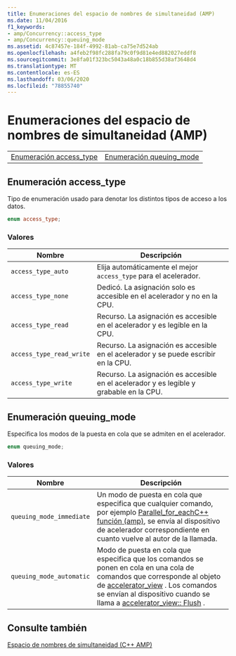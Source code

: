 ```yaml
---
title: Enumeraciones del espacio de nombres de simultaneidad (AMP)
ms.date: 11/04/2016
f1_keywords:
- amp/Concurrency::access_type
- amp/Concurrency::queuing_mode
ms.assetid: 4c87457e-184f-4992-81ab-ca75e7d524ab
ms.openlocfilehash: a4feb2f98fc288fa79c0f9d81e4ed882027eddf8
ms.sourcegitcommit: 3e8fa01f323bc5043a48a0c18b855d38af3648d4
ms.translationtype: MT
ms.contentlocale: es-ES
ms.lasthandoff: 03/06/2020
ms.locfileid: "78855740"
---
```

# <a name="concurrency-namespace-enums-amp"></a>Enumeraciones del espacio de nombres de simultaneidad (AMP)

|||
|-|-|
|[Enumeración access_type](#access_type)|[Enumeración queuing_mode](#queuing_mode)|

## <a name="access_type"></a>Enumeración access_type

Tipo de enumeración usado para denotar los distintos tipos de acceso a los datos.

```cpp
enum access_type;
```

### <a name="values"></a>Valores

|Nombre|Descripción|
|----------|-----------------|
|`access_type_auto`|Elija automáticamente el mejor `access_type` para el acelerador.|
|`access_type_none`|Dedicó. La asignación solo es accesible en el acelerador y no en la CPU.|
|`access_type_read`|Recurso. La asignación es accesible en el acelerador y es legible en la CPU.|
|`access_type_read_write`|Recurso. La asignación es accesible en el acelerador y se puede escribir en la CPU.|
|`access_type_write`|Recurso. La asignación es accesible en el acelerador y es legible y grabable en la CPU.|

## <a name="queuing_mode"></a>Enumeración queuing_mode

Especifica los modos de la puesta en cola que se admiten en el acelerador.

```cpp
enum queuing_mode;
```

### <a name="values"></a>Valores

|Nombre|Descripción|
|----------|-----------------|
|`queuing_mode_immediate`|Un modo de puesta en cola que especifica que cualquier comando, por ejemplo [Parallel_for_eachC++ función (amp)](concurrency-namespace-functions-amp.md#parallel_for_each), se envía al dispositivo de acelerador correspondiente en cuanto vuelve al autor de la llamada.|
|`queuing_mode_automatic`|Modo de puesta en cola que especifica que los comandos se ponen en cola en una cola de comandos que corresponde al objeto de [accelerator_view](accelerator-view-class.md) . Los comandos se envían al dispositivo cuando se llama a [accelerator_view:: Flush](accelerator-view-class.md#flush) .|

## <a name="see-also"></a>Consulte también

[Espacio de nombres de simultaneidad (C++ AMP)](concurrency-namespace-cpp-amp.md)
